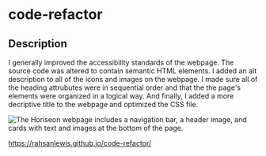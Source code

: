 # code-refactor

## Description
I generally improved the accessibility standards of the webpage. The source code was altered 
to contain semantic HTML elements. I added an alt description to all of the icons and images
on the webpage. I made sure all of the heading attrubutes were in sequential order and that the the page's
elements were organized in a logical way. And finally, I added a more decriptive title to the webpage and optimized the CSS file.

![The Horiseon webpage includes a navigation bar, a header image, and cards with text and images at the bottom of the page.](./Assets/images/page1.png.png)

https://rahsanlewis.github.io/code-refactor/